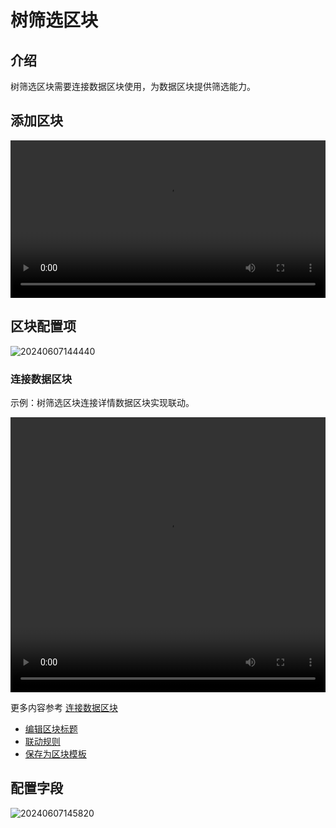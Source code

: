 # 树筛选区块

<PluginInfo commercial="true" name="block-tree"></PluginInfo>

## 介绍

树筛选区块需要连接数据区块使用，为数据区块提供筛选能力。

## 添加区块

<video width="100%" controls>
  <source src="https://static-docs.nocobase.com/20240607144133_rec_.mp4" type="video/mp4">
</video>

## 区块配置项

![20240607144440](https://static-docs.nocobase.com/20240607144440.png)

### 连接数据区块

示例：树筛选区块连接详情数据区块实现联动。

<video width="100%" height="440" controls>
    <source src="https://static-docs.nocobase.com/20240607145351_rec_.mp4" type="video/mp4">
  </video>

更多内容参考 [连接数据区块](/handbook/ui/blocks/block-settings/connect-block)

- [编辑区块标题](/handbook/ui/blocks/block-settings/block-title)
- [联动规则](/handbook/ui/blocks/block-settings/linkage-rule)
- [保存为区块模板](/handbook/block-template)

## 配置字段

![20240607145820](https://static-docs.nocobase.com/20240607145820.png)
